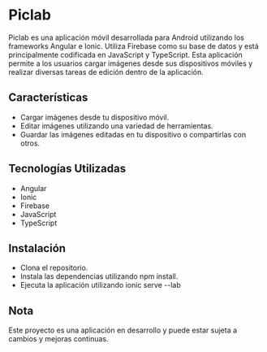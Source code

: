 # Piclab
Piclab es una aplicación móvil desarrollada para Android utilizando los frameworks Angular e Ionic. Utiliza Firebase como su base de datos y está principalmente codificada en JavaScript y TypeScript. Esta aplicación permite a los usuarios cargar imágenes desde sus dispositivos móviles y realizar diversas tareas de edición dentro de la aplicación.

## Características
- Cargar imágenes desde tu dispositivo móvil.
- Editar imágenes utilizando una variedad de herramientas.
- Guardar las imágenes editadas en tu dispositivo o compartirlas con otros.
## Tecnologías Utilizadas
- Angular
- Ionic
- Firebase
- JavaScript
- TypeScript
## Instalación
- Clona el repositorio.
- Instala las dependencias utilizando npm install.
- Ejecuta la aplicación utilizando ionic serve --lab
## Nota
Este proyecto es una aplicación en desarrollo y puede estar sujeta a cambios y mejoras continuas.

